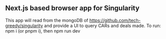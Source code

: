 ## Next.js based browser app for Singularity
This app will read from the mongoDB of https://github.com/tech-greedy/singularity and provide a UI to query CARs and deals made.
To run:
npm i (or pnpm i), then
npm run dev